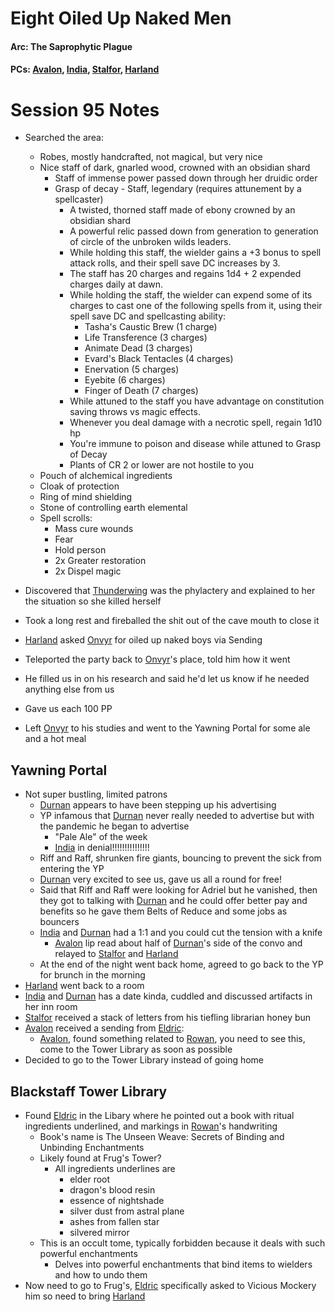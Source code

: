 # Eight Oiled Up Naked Men
#### Arc: The Saprophytic Plague
#### PCs: [Avalon](PCs/Current/Avalon.md), [India](PCs/Current/India.md), [Stalfor](PCs/Current/Stalfor.md), [Harland](PCs/Current/Harland.md)

# Session 95 Notes
- Searched the area:
	- Robes, mostly handcrafted, not magical, but very nice
	- Nice staff of dark, gnarled wood, crowned with an obsidian shard
		- Staff of immense power passed down through her druidic order
		- Grasp of decay - Staff, legendary (requires attunement by a spellcaster)
			- A twisted, thorned staff made of ebony crowned by an obsidian shard
			- A powerful relic passed down from generation to generation of circle of the unbroken wilds leaders.
			- While holding this staff, the wielder gains a +3 bonus to spell attack rolls, and their spell save DC increases by 3.
			- The staff has 20 charges and regains 1d4 + 2 expended charges daily at dawn.
			- While holding the staff, the wielder can expend some of its charges to cast one of the following spells from it, using their spell save DC and spellcasting ability:
				- Tasha's Caustic Brew (1 charge)
				- Life Transference (3 charges)
				- Animate Dead (3 charges)
				- Evard's Black Tentacles (4 charges)
				- Enervation (5 charges)
				- Eyebite (6 charges)
				- Finger of Death (7 charges)
			- While attuned to the staff you have advantage on constitution saving throws vs magic effects.
			- Whenever you deal damage with a necrotic spell, regain 1d10 hp
			- You're immune to poison and disease while attuned to Grasp of Decay
			- Plants of CR 2 or lower are not hostile to you
	- Pouch of alchemical ingredients
	- Cloak of protection
	- Ring of mind shielding
	- Stone of controlling earth elemental
	- Spell scrolls:
		- Mass cure wounds
		- Fear
		- Hold person
		- 2x Greater restoration
		- 2x Dispel magic

- Discovered that [Thunderwing](NPCs/Living/Thunderwing.md)  was the phylactery and explained to her the situation so she killed herself
- Took a long rest and fireballed the shit out of the cave mouth to close it
- [Harland](PCs/Current/Harland.md) asked [Onvyr](NPCs/Living/Onvyr.md) for oiled up naked boys via Sending
- Teleported the party back to [Onvyr](NPCs/Living/Onvyr.md)'s place, told him how it went
- He filled us in on his research and said he'd let us know if he needed anything else from us
- Gave us each 100 PP
- Left [Onvyr](NPCs/Living/Onvyr.md) to his studies and went to the Yawning Portal for some ale and a hot meal

## Yawning Portal
- Not super bustling, limited patrons
	- [Durnan](NPCs/Living/Durnan.md) appears to have been stepping up his advertising
	- YP infamous that [Durnan](NPCs/Living/Durnan.md) never really needed to advertise but with the pandemic he began to advertise
		- "Pale Ale" of the week
		- [India](PCs/Current/India.md) in denial!!!!!!!!!!!!!!!
	- Riff and Raff, shrunken fire giants, bouncing to prevent the sick from entering the YP
	- [Durnan](NPCs/Living/Durnan.md) very excited to see us, gave us all a round for free!
	- Said that Riff and Raff were looking for Adriel but he vanished, then they got to talking with [Durnan](NPCs/Living/Durnan.md) and he could offer better pay and benefits so he gave them Belts of Reduce and some jobs as bouncers
	- [India](PCs/Current/India.md) and [Durnan](NPCs/Living/Durnan.md) had a 1:1 and you could cut the tension with a knife
		- [Avalon](PCs/Current/Avalon.md) lip read about half of [Durnan](NPCs/Living/Durnan.md)'s side of the convo and relayed to [Stalfor](PCs/Current/Stalfor.md) and [Harland](PCs/Current/Harland.md)
	- At the end of the night went back home, agreed to go back to the YP for brunch in the morning
- [Harland](PCs/Current/Harland.md) went back to a room
- [India](PCs/Current/India.md) and [Durnan](NPCs/Living/Durnan.md) has a date kinda, cuddled and discussed artifacts in her inn room
- [Stalfor](PCs/Current/Stalfor.md) received a stack of letters from his tiefling librarian honey bun
- [Avalon](PCs/Current/Avalon.md) received a sending from [Eldric](NPCs/Living/Eldric.md):
	- [Avalon](PCs/Current/Avalon.md), found  something related to [Rowan](NPCs/Living/Rowan.md), you need to see this, come to the Tower Library as soon as possible
- Decided to go to the Tower Library instead of going home

## Blackstaff Tower Library
- Found [Eldric](NPCs/Living/Eldric.md) in the Libary where he pointed out a book with ritual ingredients underlined, and markings in [Rowan](NPCs/Living/Rowan.md)'s handwriting
	- Book's name is The Unseen Weave: Secrets of Binding and Unbinding Enchantments
	- Likely found at Frug's Tower?
		- All ingredients underlines are
			- elder root
			- dragon's blood resin
			- essence of nightshade
			- silver dust from astral plane
			- ashes from fallen star
			- silvered mirror
	- This is an occult tome, typically forbidden because it deals with such powerful enchantments
		- Delves into powerful enchantments that bind items to wielders and how to undo them
- Now need to go to Frug's, [Eldric](NPCs/Living/Eldric.md) specifically asked to Vicious Mockery him so need to bring [Harland](PCs/Current/Harland.md)